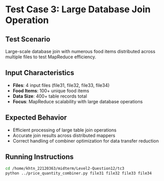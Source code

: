 # Test Case 3: Large Database Join Operation

## Test Scenario
Large-scale database join with numerous food items distributed across multiple files to test MapReduce efficiency.

## Input Characteristics
- **Files**: 4 input files (file31, file32, file33, file34)
- **Food Items**: 100+ unique food items
- **Data Size**: 400+ table records total
- **Focus**: MapReduce scalability with large database operations

## Expected Behavior
- Efficient processing of large table join operations
- Accurate join results across distributed mappers
- Correct handling of combiner optimization for data transfer reduction

## Running Instructions
```bash
cd /home/khtn_22120363/midterm/Level2-Question12/tc3
python ../price_quantity_combiner.py file31 file32 file33 file34
```
